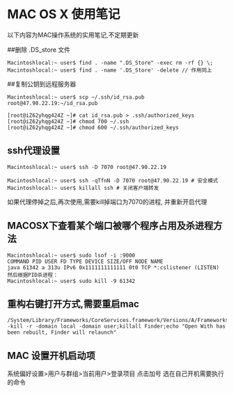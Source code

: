 
MAC OS X 使用笔记
=========================
以下内容为MAC操作系统的实用笔记,不定期更新

##删除 .DS_store 文件
```
Macintoshlocal:~ user$ find . -name ".DS_Store" -exec rm -rf {} \;
Macintoshlocal:~ user$ find . -name '.DS_Store' -delete // 作用同上
```

##复制公钥到远程服务器

```
Macintoshlocal:~ user$ scp ~/.ssh/id_rsa.pub root@47.90.22.19:~/id_rsa.pub

[root@iZ62yhqg424Z ~]# cat id_rsa.pub > .ssh/authorized_keys
[root@iZ62yhqg424Z ~]# chmod 700 ~/.ssh
[root@iZ62yhqg424Z ~]# chmod 600 ~/.ssh/authorized_keys

```


## ssh代理设置

```
Macintoshlocal:~ user$ ssh -D 7070 root@47.90.22.19

Macintoshlocal:~ user$ ssh -qTfnN -D 7070 root@47.90.22.19 # 安全模式
Macintoshlocal:~ user$ killall ssh # 关闭客户端转发
```
如果代理停掉之后,再次使用,需要kill掉端口为7070的进程, 并重新开启代理

## MACOSX下查看某个端口被哪个程序占用及杀进程方法

```
Macintoshlocal:~ user$ sudo lsof -i :9000
COMMAND PID USER FD TYPE DEVICE SIZE/OFF NODE NAME
java 61342 a 313u IPv6 0x1111111111111 0t0 TCP *:cslistener (LISTEN)
然后根据PID杀进程：
Macintoshlocal:~ user$ sudo kill -9 61342
```

## 重构右键打开方式,需要重启mac

```
/System/Library/Frameworks/CoreServices.framework/Versions/A/Frameworks/LaunchServices.framework/Versions/A/Support/lsregister -kill -r -domain local -domain user;killall Finder;echo "Open With has been rebuilt, Finder will relaunch"
```

## MAC 设置开机启动项

系统偏好设置>用户与群组>当前用户>登录项目
点击加号 选在自己开机需要执行的命令

